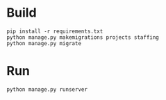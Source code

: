 # Build

```shell
pip install -r requirements.txt
python manage.py makemigrations projects staffing
python manage.py migrate
```

# Run

```shell
python manage.py runserver
```